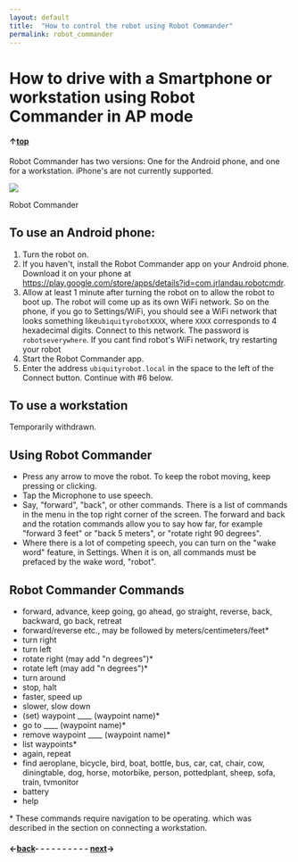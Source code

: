 ```yaml
---
layout: default
title:  "How to control the robot using Robot Commander"
permalink: robot_commander
---
```

# How to drive with a Smartphone or workstation using Robot Commander in AP mode

#### &uarr;[top](https://ubiquityrobotics.github.io/learn/)

Robot Commander has two versions:  One for the Android phone, and one for a workstation. iPhone's are not currently supported.

<div class="image-wrapper">

<img src="https://ubiquityrobotics.github.io/learn/assets/Robot_Commander.png" />


<p class="image-caption">Robot Commander</p>

</div>

## To use an Android phone:

1. Turn the robot on.
2. If you haven't, install the Robot Commander app on your Android phone. Download it on your phone at <https://play.google.com/store/apps/details?id=com.jrlandau.robotcmdr>.
3. Allow at least 1 minute after turning the robot on to allow the robot to boot up. The robot will come up as its own WiFi network. So on the phone, if you go to Settings/WiFi, you should see a WiFi network that looks something like`ubiquityrobotXXXX`, where `XXXX` corresponds to 4 hexadecimal digits. Connect to this network.  The password is `robotseverywhere`. If you cant find robot's WiFi network, try restarting your robot
4. Start the Robot Commander app.  
5. Enter the address `ubiquityrobot.local` in the space to the left of the Connect button.
Continue with #6 below.

## To use a workstation
Temporarily withdrawn.  

<!---
1. Turn the robot on.
2. Unless you've done it already, install the [Google Chrome browser](https://www.google.com/chrome/browser/desktop/index.html) on your workstation.  Bring up the browser.
3. Allow at least 3 minutes after turning the robot on. On your workstation, connect to the UbiquityRobot network. The password is `robotseverywhere`.
4. Enter the address <https://10.42.0.1/speechcommands.html> in the address bar of the Chrome browser, and press the enter key.
5. If the browser gives you any warnings regarding a lack of security, disregard them.
6. Press or click the `Connect` button. You will hear "Connected" and the button will now read "Disconnect".  
-->

## Using Robot Commander
* Press any arrow to move the robot. To keep the robot moving, keep pressing or clicking.
* Tap the Microphone to use speech.
* Say, "forward", "back", or other commands. There is a list of commands in the menu in the top right corner of the screen. The forward and back and the rotation commands allow you to say how far, for example "forward 3 feet" or "back 5 meters", or "rotate right 90 degrees".
* Where there is a lot of competing speech, you can turn on the "wake word" feature, in Settings. When it is on, all commands must be prefaced by the wake word, "robot".

## Robot Commander Commands
* forward, advance, keep going, go ahead, go straight, reverse, back, backward, go back, retreat<br>
* forward/reverse etc., may be followed by meters/centimeters/feet\*
* turn right
* turn left
* rotate right (may add "n degrees")\*
* rotate left (may add "n degrees")\*
* turn around
* stop, halt
* faster, speed up
* slower, slow down
* (set) waypoint ____ (waypoint name)\*
* go to ____ (waypoint name)\*
* remove waypoint ____ (waypoint name)\*
* list waypoints\*
* again, repeat
* find aeroplane, bicycle, bird, boat, bottle, bus, car, cat, chair, cow, diningtable, dog, horse, motorbike, person, pottedplant, sheep, sofa, train, tvmonitor
* battery
* help

\* These commands require navigation to be operating. which was described in the section on connecting a workstation.

#### &larr;[back](connecting)- - - - - - - - - - [next](keyboard_teleop)&rarr;

